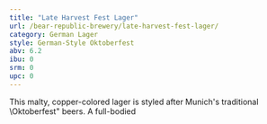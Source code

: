 ```yaml
---
title: "Late Harvest Fest Lager"
url: /bear-republic-brewery/late-harvest-fest-lager/
category: German Lager
style: German-Style Oktoberfest
abv: 6.2
ibu: 0
srm: 0
upc: 0
---
```

This malty, copper-colored lager is styled after Munich's traditional \Oktoberfest\" beers. A full-bodied
